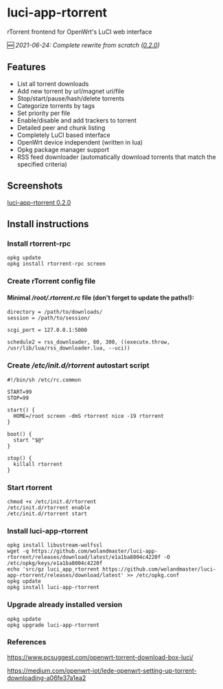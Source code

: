 # luci-app-rtorrent
rTorrent frontend for OpenWrt's LuCI web interface

:new: _2021-06-24: Complete rewrite from scratch ([0.2.0](https://github.com/wolandmaster/luci-app-rtorrent/releases/tag/0.2.0))_

## Features
- List all torrent downloads
- Add new torrent by url/magnet uri/file
- Stop/start/pause/hash/delete torrents
- Categorize torrents by tags
- Set priority per file
- Enable/disable and add trackers to torrent
- Detailed peer and chunk listing
- Completely LuCI based interface
- OpenWrt device independent (written in lua)
- Opkg package manager support
- RSS feed downloader (automatically download torrents that match the specified criteria)

## Screenshots
[luci-app-rtorrent 0.2.0](https://github.com/wolandmaster/luci-app-rtorrent/wiki/Screenshots) 

## Install instructions

### Install rtorrent-rpc
```
opkg update
opkg install rtorrent-rpc screen
```
### Create rTorrent config file

#### Minimal _/root/.rtorrent.rc_ file (don't forget to update the paths!):
```
directory = /path/to/downloads/
session = /path/to/session/

scgi_port = 127.0.0.1:5000

schedule2 = rss_downloader, 60, 300, ((execute.throw, /usr/lib/lua/rss_downloader.lua, --uci))
```

### Create _/etc/init.d/rtorrent_ autostart script
```
#!/bin/sh /etc/rc.common

START=99
STOP=99

start() {  
  HOME=/root screen -dmS rtorrent nice -19 rtorrent
}

boot() {
  start "$@"
}

stop() {
  killall rtorrent
}
```

### Start rtorrent
```
chmod +x /etc/init.d/rtorrent
/etc/init.d/rtorrent enable
/etc/init.d/rtorrent start
```

### Install luci-app-rtorrent
```
opkg install libustream-wolfssl
wget -q https://github.com/wolandmaster/luci-app-rtorrent/releases/download/latest/e1a1ba8004c4220f -O /etc/opkg/keys/e1a1ba8004c4220f
echo 'src/gz luci_app_rtorrent https://github.com/wolandmaster/luci-app-rtorrent/releases/download/latest' >> /etc/opkg.conf
opkg update
opkg install luci-app-rtorrent
```

### Upgrade already installed version
```
opkg update
opkg upgrade luci-app-rtorrent
```

### References
<https://www.pcsuggest.com/openwrt-torrent-download-box-luci/>

<https://medium.com/openwrt-iot/lede-openwrt-setting-up-torrent-downloading-a06fe37a1ea2>
